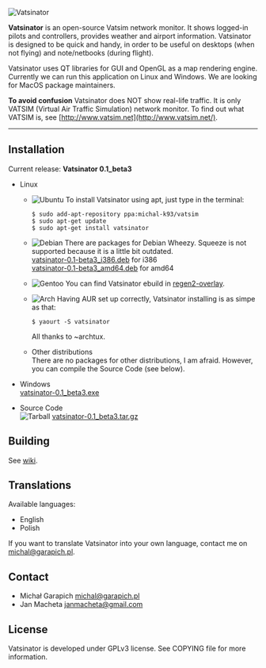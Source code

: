 ![Vatsinator](http://vatsim.garapich.pl/images/header.jpg)

**Vatsinator** is an open-source Vatsim network monitor. It shows logged-in pilots and controllers, provides weather and airport information. Vatsinator is designed to be quick and handy, in order to be useful on desktops (when not flying) and note/netbooks (during flight).

Vatsinator uses QT libraries for GUI and OpenGL as a map rendering engine. Currently we can run this application on Linux and Windows. We are looking for MacOS package maintainers.

**To avoid confusion** Vatsinator does NOT show real-life traffic. It is only VATSIM (Virtual Air Traffic Simulation) network monitor. To find out what VATSIM is, see [http://www.vatsim.net](http://www.vatsim.net/).

---

## Installation

Current release: **Vatsinator 0.1_beta3**

- Linux
	- ![Ubuntu](http://vatsim.garapich.pl/images/ubuntu.png) To install Vatsinator using apt, just type in the terminal:
		
		```
		$ sudo add-apt-repository ppa:michal-k93/vatsim
		$ sudo apt-get update
		$ sudo apt-get install vatsinator
		```
	
	- ![Debian](http://vatsim.garapich.pl/images/debian.png) There are packages for Debian Wheezy. Squeeze is not supported because it is a little bit outdated.<br>
		[vatsinator-0.1-beta3_i386.deb](https://github.com/downloads/Garrappachc/Vatsinator/vatsinator-0.1-beta3_i386.deb) for i386<br>
		[vatsinator-0.1-beta3_amd64.deb](https://github.com/downloads/Garrappachc/Vatsinator/vatsinator-0.1-beta3_amd64.deb) for amd64<br>
		
	- ![Gentoo](http://vatsim.garapich.pl/images/gentoo.png) You can find Vatsinator ebuild in [regen2-overlay](https://github.com/regen2/regen2-overlay/tree/master/net-misc/vatsinator).<br>
	
	- ![Arch](http://vatsim.garapich.pl/images/arch.png) Having AUR set up correctly, Vatsinator installing is as simpe as that:
		
		```
		$ yaourt -S vatsinator
		```
		
		All thanks to ~archtux.<br>
		
		
	- Other distributions<br>
		There are no packages for other distributions, I am afraid. However, you can compile the Source Code (see below).

- Windows<br>
	[vatsinator-0.1_beta3.exe](https://github.com/downloads/Garrappachc/Vatsinator/vatsinator-0.1_beta3.exe)

- Source Code<br>
	![Tarball](http://vatsim.garapich.pl/images/tarball.png) [vatsinator-0.1_beta3.tar.gz](https://github.com/downloads/Garrappachc/Vatsinator/vatsinator-0.1_beta3.tar.gz)


## Building
See [wiki](https://github.com/Garrappachc/Vatsinator/wiki/Building-Vatsinator).


## Translations
Available languages:
- English
- Polish

If you want to translate Vatsinator into your own language, contact me on michal@garapich.pl.


## Contact
- Michał Garapich michal@garapich.pl
- Jan Macheta janmacheta@gmail.com


## License
Vatsinator is developed under GPLv3 license. See COPYING file for more information.
